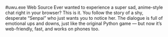 #uwu.exe Web Source
Ever wanted to experience a super sad, anime-style chat right in your browser? This is it.
You follow the story of a shy, desperate “Senpai” who just wants you to notice her. The dialogue is full of emotional ups and downs, just like the original Python game — but now it’s web-friendly, fast, and works on phones too.
